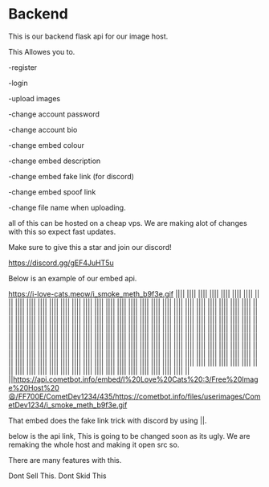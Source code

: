 # Backend
This is our backend flask api for our image host.

This Allowes you to.

-register

-login

-upload images

-change account password

-change account bio

-change embed colour

-change embed description

-change embed fake link (for discord)

-change embed spoof link

-change file name when uploading.


all of this can be hosted on a cheap vps.
We are making alot of changes with this so expect fast updates.

Make sure to give this a star and join our discord! 

https://discord.gg/gEF4JuHT5u

Below is an example of our embed api.


https://i-love-cats.meow/i_smoke_meth_b9f3e.gif ||​|| ||​|| ||​|| ||​|| ||​|| ||​|| ||​|| ||​|| ||​|| ||​|| ||​|| ||​|| ||​|| ||​|| ||​|| ||​|| ||​|| ||​|| ||​|| ||​|| ||​|| ||​|| ||​|| ||​|| ||​|| ||​|| ||​|| ||​|| ||​|| ||​|| ||​|| ||​|| ||​|| ||​|| ||​|| ||​|| ||​|| ||​|| ||​|| ||​|| ||​|| ||​|| ||​|| ||​|| ||​|| ||​|| ||​|| ||​|| ||​|| ||​|| ||​|| ||​|| ||​|| ||​|| ||​|| ||​|| ||​|| ||​|| ||​|| ||​|| ||​|| ||​|| ||​|| ||​|| ||​|| ||​|| ||​|| ||​|| ||​|| ||​|| ||​|| ||​|| ||​|| ||​|| ||​|| ||​|| ||​|| ||​|| ||​|| ||​|| ||​|| ||​|| ||​|| ||​|| ||​|| ||​|| ||​|| ||​|| ||​|| ||​|| ||​|| ||​|| ||​|| ||​|| ||​|| ||​|| ||​|| ||​|| ||​|| ||​|| ||​|| ||​|| ||​|| ||​|| ||​|| ||​|| ||​|| ||​|| ||​|| ||​|| ||​|| ||​|| ||​|| ||​|| ||​|| ||​|| ||​|| ||​|| ||​|| ||​|| ||​|| ||​|| ||​|| ||​|| ||​|| ||​|| ||​|| ||​|| ||​|| ||​|| ||​|| ||​|| ||​|| ||​|| ||​|| ||​|| ||​|| ||​|| ||​|| ||​|| ||​|| ||​|| ||​|| ||​|| ||​|| ||​|| ||​|| ||​|| ||​|| ||​|| ||​|| ||​|| ||​|| ||​|| ||​|| ||​|| ||​|| ||​|| ||​|| ||​|| ||​|| ||​|| ||​|| ||​|| ||​|| ||​|| ||​|| ||​|| ||​|| ||​|| ||​|| ||​|| ||​|| ||​|| ||​|| ||​|| ||​|| ||​|| ||​|| ||​|| ||​|| ||​|| ||​|| ||​|| ||​|| ||​|| ||​|| ||​|| ||​|| ||​|| ||​|| ||​|| ||​|| ||​|| ||​|| ||​|| ||​|| ||​|| ||​|| ||​||https://api.cometbot.info/embed/I%20Love%20Cats%20:3/Free%20Image%20Host%20😩/FF700E/CometDev1234/435/https://cometbot.info/files/userimages/CometDev1234/i_smoke_meth_b9f3e.gif

That embed does the fake link trick with discord by using ||. 

below is the api link, This is going to be changed soon as its ugly. We are remaking the whole host and making it open src so.

There are many features with this. 

Dont Sell This. Dont Skid This
